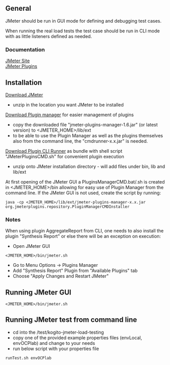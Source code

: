 ## General

JMeter should be run in GUI mode for defining and debugging test cases.

When running the real load tests the test case should be run in CLI mode with as little listeners defined as needed.

### Documentation

[JMeter Site](https://jmeter.apache.org/)
<br/>[JMeter Plugins](https://jmeter-plugins.org/)

## Installation

[Download JMeter](https://dlcdn.apache.org//jmeter/binaries/apache-jmeter-5.4.1.tgz)
- unzip in the location you want JMeter to be installed

[Download Plugin manager](https://jmeter-plugins.org/get/) for easier management of plugins
- copy the downloaded file "jmeter-plugins-manager-1.6.jar" (or latest version) to <JMETER_HOME>/lib/ext
- to be able to use the Plugin Manager as well as the plugins themselves also from the command line, the "cmdrunner-x.x.jar" is needed.

[Download Plugin CLI Runner](https://jmeter-plugins.org/get/) as bundle with shell script "JMeterPluginsCMD.sh" for convenient plugin execution
- unzip onto JMeter installation directory - will add files under bin, lib and lib/ext

At first opening of the JMeter GUI a PluginsManagerCMD.bat/.sh is created in <JMETER_HOME>/bin allowing for easy use of Plugin Manager from the command line.
If the JMeter GUI is not used, create the script by running: 
```shell script
java -cp <JMETER_HOME>/lib/ext/jmeter-plugins-manager-x.x.jar org.jmeterplugins.repository.PluginManagerCMDInstaller
```

### Notes
When using plugin AggregateReport from CLI, one needs to also install the plugin "Synthesis Report" or else there will be an exception on execution: 
- Open JMeter GUI
```shell script
<JMETER_HOME>/bin/jmeter.sh
```
- Go to Menu Options -> Plugins Manager
- Add "Synthesis Report" Plugin from "Available Plugins" tab
- Choose "Apply Changes and Restart JMeter"

## Running JMeter GUI
```shell script
<JMETER_HOME>/bin/jmeter.sh
```

## Running JMeter test from command line
- cd into the <benchmark-home>/test/kogito-jmeter-load-testing
- copy one of the provided example properties files (envLocal, envOCPlab) and change to your needs
- run below script with your properties file
```shell script
runTest.sh envOCPlab
```

